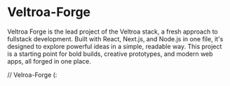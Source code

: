 # Veltroa-Forge
Veltroa Forge is the lead project of the Veltroa stack, a fresh approach to fullstack development. Built with React, Next.js, and Node.js in one file, it's designed to explore powerful ideas in a simple, readable way. This project is a starting point for bold builds, creative prototypes, and modern web apps, all forged in one place.



// Velroa-Forge (:
